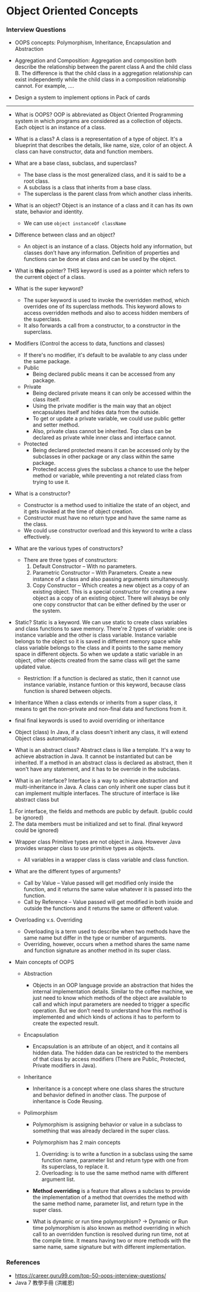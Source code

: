 # Object Oriented Concepts

### Interview Questions
* OOPS concepts: Polymorphism, Inheritance, Encapsulation and Abstraction

* Aggregation and Composition: Aggregation and composition both describe the relationship between the parent class A and the child class B. The difference is that the child class in a aggregation relationship can exist independently while the child class in a composition relationship cannot. For example, ....

* Design a system to implement options in Pack of cards

-----
* What is OOPS?
OOP is abbreviated as Object Oriented Programming system in which programs are considered as a collection of objects. Each object is an instance of a class.

* What is a class?
A class is a representation of a type of object. It's a blueprint that describes the details, like name, size, color of an object. A class can have constructor, data and function members.

* What are a base class, subclass, and superclass?
    * The base class is the most generalized class, and it is said to be a root class.
    * A subclass is a class that inherits from a base class.
    * The superclass is the parent class from which another class inherits.

* What is an object?
Object is an instance of a class and it can has its own state, behavior and identity.
    * We can use `object instanceOf className`

* Difference between class and an object?
    * An object is an instance of a class. Objects hold any information, but classes don’t have any information. Definition of properties and functions can be done at class and can be used by the object.

* What is **this** pointer?
THIS keyword is used as a pointer which refers to the current object of a class.

* What is the super keyword?
    * The super keyword is used to invoke the overridden method, which overrides one of its superclass methods. This keyword allows to access overridden methods and also to access hidden members of the superclass.
    * It also forwards a call from a constructor, to a constructor in the superclass.

* Modifiers (Control the access to data, functions and classes)
    * If there's no modifier, it's default to be available to any class under the same package.
    * Public
        * Being declared public means it can be accessed from any package.
    * Private
        * Being declared private means it can only be accessed within the class itself.
        * Using the private modifier is the main way that an object encapsulates itself and hides data from the outside.
        * To get or update a private variable, we could use public getter and setter method. 
        * Also, private class cannot be inherited. Top class can be declared as private while inner class and interface cannot.
    * Protected
        * Being declared protected means it can be accessed only by the subclasses in other package or any class within the same package.
        * Protected access gives the subclass a chance to use the helper method or variable, while preventing a not related class from trying to use it.

* What is a constructor?
    * Constructor is a method used to initialize the state of an object, and it gets invoked at the time of object creation. 
    * Constructor must have no return type and have the same name as the class.
    * We could use constructor overload and this keyword to write a class effectively.

* What are the various types of constructors?
    * There are three types of constructors:
        1. Default Constructor – With no parameters.
        2. Parametric Constructor – With Parameters. Create a new instance of a class and also passing arguments simultaneously.
        3. Copy Constructor – Which creates a new object as a copy of an existing object. This is a special constructor for creating a new object as a copy of an existing object. There will always be only one copy constructor that can be either defined by the user or the system.

* Static?
Static is a keyword.
We can use static to create class variables and class functions to save memory.
There're 2 types of variable: one is instance variable and the other is class variable. Instance variable belongs to the object so it is saved in different memory space while class variable belongs to the class and it points to the same memory space in different objects. So when we update a static variable in an object, other objects created from the same class will get the same updated value.
    * Restriction: If a function is declared as static, then it cannot use instance variable, instance funtion or this keyword, because class function is shared between objects.

* Inheritance
When a class extends or inherits from a super class, it means to get the non-private and non-final data and functions from it.

* final
final keywords is used to avoid overriding or inheritance

* Object (class)
In Java, if a class doesn't inherit any class, it will extend Object class automatically.

* What is an abstract class?
Abstract class is like a template. It's a way to achieve abstraction in Java. It cannot be instantiated but can be inherited.
If a method in an abstract class is declared as abstract, then it won't have any statement, and it has to be override in the subclass.

* What is an interface? 
Interface is a way to achieve abstraction and multi-inheritance in Java. A class can only inherit one super class but it can implement multiple interfaces.
The structure of interface is like abstract class but
1. For interface, the fields and methods are public by default. (public could be ignored)
2. The data members must be initialized and set to final. (final keyword could be ignored)

* Wrapper class
Primitive types are not object in Java. However Java provides wrapper class to use primitive types as objects.
    * All variables in a wrapper class is class variable and class function.

* What are the different types of arguments?
    * Call by Value – Value passed will get modified only inside the function, and it returns the same value whatever it is passed into the function.
    * Call by Reference – Value passed will get modified in both inside and outside the functions and it returns the same or different value.

* Overloading v.s. Overriding
    * Overloading is a term used to describe when two methods have the same name but differ in the type or number of arguments.
    * Overriding, however, occurs when a method shares the same name and function signature as another method in its super class.

* Main concepts of OOPS
    * Abstraction
        * Objects in an OOP language provide an abstraction that hides the internal implementation details. Similar to the coffee machine, we just need to know which methods of the object are available to call and which input parameters are needed to trigger a specific operation. But we don’t need to understand how this method is implemented and which kinds of actions it has to perform to create the expected result.

    * Encapsulation
        * Encapsulation is an attribute of an object, and it contains all hidden data. The hidden data can be restricted to the members of that class by access modifiers (There are Public, Protected, Private modifiers in Java).

    * Inheritance
        * Inheritance is a concept where one class shares the structure and behavior defined in another class. The purpose of inheritance is Code Reusing.

    * Polimorphism
        * Polymorphism is assigning behavior or value in a subclass to something that was already declared in the super class.

        * Polymorphism has 2 main concepts
            1. Overriding: is to write a function in a subclass using the same function name, parameter list and return type with one from its superclass, to replace it.
            2. Overloading: is to use the same method name with different argument list.

        * **Method overriding** is a feature that allows a subclass to provide the implementation of a method that overrides the method with the same method name, parameter list, and return type in the super class.

        * What is dynamic or run time polymorphism? -> Dynamic or Run time polymorphism is also known as method overriding in which call to an overridden function is resolved during run time, not at the compile time. It means having two or more methods with the same name, same signature but with different implementation.


### References
* https://career.guru99.com/top-50-oops-interview-questions/
* Java 7 教學手冊 (洪維恩)
